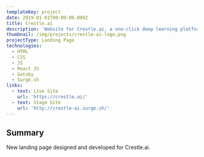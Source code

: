 ```yaml
---
templateKey: project
date: 2019-01-01T00:00:00.000Z
title: Crestle.ai
description: 'Website for Crestle.ai, a one-click deep learning platform.'
thumbnail: /img/projects/crestle-ai-logo.png
projectType: Landing Page
technologies:
  - HTML
  - CSS
  - JS
  - React JS
  - Gatsby
  - Surge.sh
links:
  - text: Live Site
    url: 'https://crestle.ai/'
  - text: Stage Site
    url: 'http://crestle-ai.surge.sh/'
---
```


## Summary
New landing page designed and developed for Crestle.ai.

